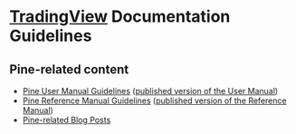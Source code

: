 # [TradingView](https://www.tradingview.com/) Documentation Guidelines



## Pine-related content

- [Pine User Manual Guidelines](https://github.com/tradingview/documentation-guidelines/tree/main/PineUserManual) ([published version of the User Manual](https://www.tradingview.com/pine-script-docs/en/v4/index.html))
- [Pine Reference Manual Guidelines](https://github.com/tradingview/documentation-guidelines/tree/main/PineReferenceManual) ([published version of the Reference Manual](https://www.tradingview.com/pine-script-reference/v4/))
- [Pine-related Blog Posts](https://github.com/tradingview/documentation-guidelines/tree/main/BlogPosts)
